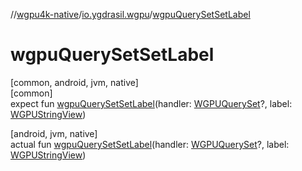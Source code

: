 //[wgpu4k-native](../../index.md)/[io.ygdrasil.wgpu](index.md)/[wgpuQuerySetSetLabel](wgpu-query-set-set-label.md)

# wgpuQuerySetSetLabel

[common, android, jvm, native]\
[common]\
expect fun [wgpuQuerySetSetLabel](wgpu-query-set-set-label.md)(handler: [WGPUQuerySet](-w-g-p-u-query-set/index.md)?, label: [WGPUStringView](-w-g-p-u-string-view/index.md))

[android, jvm, native]\
actual fun [wgpuQuerySetSetLabel](wgpu-query-set-set-label.md)(handler: [WGPUQuerySet](-w-g-p-u-query-set/index.md)?, label: [WGPUStringView](-w-g-p-u-string-view/index.md))